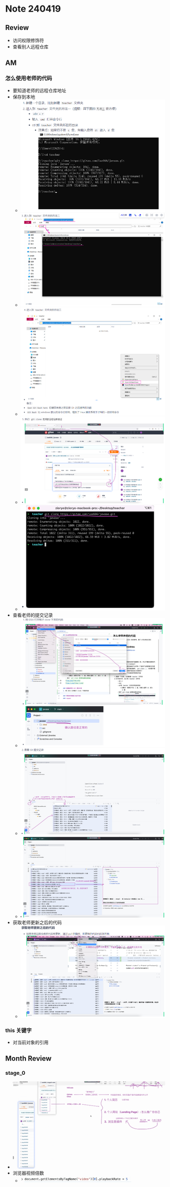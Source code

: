 # Note 240419

## Review
- 访问权限修饰符
- 查看别人远程仓库

## AM

### 怎么使用老师的代码
- 要知道老师的远程仓库地址
- 保存到本地
  - ![img_2.png](img_2.png)
  - ![img_3.png](img_3.png)
  - ![img_4.png](img_4.png)
  - ![img_5.png](img_5.png)
  - ![img_6.png](img_6.png)
- 查看老师的提交记录
  - ![img_7.png](img_7.png)
  - ![img_8.png](img_8.png)
  - ![img_9.png](img_9.png)
- 获取老师更新之后的代码
  - ![img_10.png](img_10.png)

### **this** 关键字
- 对当前对象的引用

## Month Review
### stage_0
- ![img.png](img.png)
- 浏览器视频倍数
  - ![img_1.png](img_1.png)